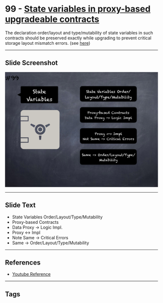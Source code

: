 # 99 - [State variables in proxy-based upgradeable contracts](State%20variables%20in%20proxy-based%20upgradeable%20contracts.md)
The declaration order/layout and type/mutability of state variables in such contracts should be preserved exactly while upgrading to prevent critical storage layout mismatch errors. (see [here](https://docs.openzeppelin.com/upgrades-plugins/1.x/writing-upgradeable#modifying-your-contracts))
___
## Slide Screenshot
![099.png](../../images/pitfalls_and_best_practices101/099.png)
___
## Slide Text
- State Variables Order/Layout/Type/Mutability
- Proxy-based Contracts
- Data Proxy -> Logic Impl.
- Proxy <-> Impl
- Note Same -> Critical Errors
- Same -> Order/Layout/Type/Mutability
___
## References
- [Youtube Reference](https://youtu.be/vyWLO5Dlg50?t=1109)
___
## Tags